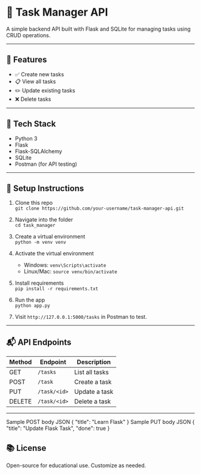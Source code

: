 # 📝 Task Manager API

A simple backend API built with Flask and SQLite for managing tasks using CRUD operations.

---

## 🚀 Features

- ✅ Create new tasks
- 📋 View all tasks
- ✏️ Update existing tasks
- ❌ Delete tasks

---

## 🧰 Tech Stack

- Python 3
- Flask
- Flask-SQLAlchemy
- SQLite
- Postman (for API testing)

---

## 📁 Setup Instructions

1. Clone this repo  
   `git clone https://github.com/your-username/task-manager-api.git`

2. Navigate into the folder  
   `cd task_manager`

3. Create a virtual environment  
   `python -m venv venv`

4. Activate the virtual environment  
   - Windows: `venv\Scripts\activate`
   - Linux/Mac: `source venv/bin/activate`

5. Install requirements  
   `pip install -r requirements.txt`

6. Run the app  
   `python app.py`

7. Visit `http://127.0.0.1:5000/tasks` in Postman to test.

---

## 📬 API Endpoints

| Method | Endpoint           | Description        |
|--------|--------------------|--------------------|
| GET    | `/tasks`           | List all tasks     |
| POST   | `/task`            | Create a task      |
| PUT    | `/task/<id>`       | Update a task      |
| DELETE | `/task/<id>`       | Delete a task      |

---
Sample POST body JSON
{
  "title": "Learn Flask"
}
Sample PUT body JSON
{
  "title": "Update Flask Task",
  "done": true
}


## 📚 License

Open-source for educational use. Customize as needed.
